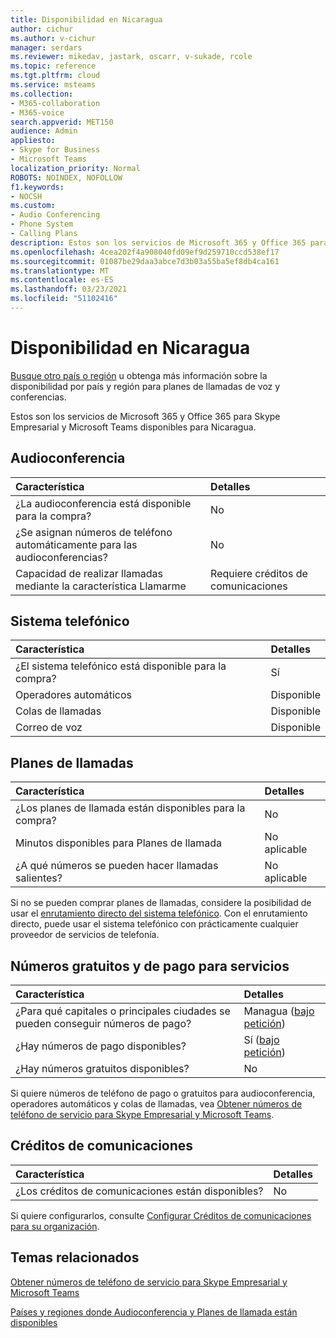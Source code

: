 ```yaml
---
title: Disponibilidad en Nicaragua
author: cichur
ms.author: v-cichur
manager: serdars
ms.reviewer: mikedav, jastark, oscarr, v-sukade, rcole
ms.topic: reference
ms.tgt.pltfrm: cloud
ms.service: msteams
ms.collection:
- M365-collaboration
- M365-voice
search.appverid: MET150
audience: Admin
appliesto:
- Skype for Business
- Microsoft Teams
localization_priority: Normal
ROBOTS: NOINDEX, NOFOLLOW
f1.keywords:
- NOCSH
ms.custom:
- Audio Conferencing
- Phone System
- Calling Plans
description: Estos son los servicios de Microsoft 365 y Office 365 para Skype Empresarial y Microsoft Teams disponibles para Nicaragua.
ms.openlocfilehash: 4cea202f4a908040fd09ef9d259710ccd538ef17
ms.sourcegitcommit: 01087be29daa3abce7d3b03a55ba5ef8db4ca161
ms.translationtype: MT
ms.contentlocale: es-ES
ms.lasthandoff: 03/23/2021
ms.locfileid: "51102416"
---
```

# <a name="availability-in-nicaragua"></a>Disponibilidad en Nicaragua

[Busque otro país o región](country-and-region-availability-for-audio-conferencing-and-calling-plans.md) u obtenga más información sobre la disponibilidad por país y región para planes de llamadas de voz y conferencias.

Estos son los servicios de Microsoft 365 y Office 365 para Skype Empresarial y Microsoft Teams disponibles para Nicaragua.
  
## <a name="audio-conferencing"></a>Audioconferencia

|**Característica**|**Detalles**|
|:-----|:-----|
|¿La audioconferencia está disponible para la compra?  <br/> |No  <br/> |
|¿Se asignan números de teléfono automáticamente para las audioconferencias?  <br/> |No <br/> |
|Capacidad de realizar llamadas mediante la característica Llamarme  <br/> | Requiere créditos de comunicaciones <br/> |
   
## <a name="phone-system"></a>Sistema telefónico

|**Característica**|**Detalles**|
|:-----|:-----|
|¿El sistema telefónico está disponible para la compra?  <br/> |Sí  <br/> |
|Operadores automáticos <br/> |Disponible  <br/> |
|Colas de llamadas  <br/> |Disponible  <br/> |
|Correo de voz  <br/> |Disponible  <br/> |
   
## <a name="calling-plans"></a>Planes de llamadas

|**Característica**|**Detalles**|
|:-----|:-----|
|¿Los planes de llamada están disponibles para la compra?  <br/> |No  <br/> |
|Minutos disponibles para Planes de llamada  <br/> |No aplicable  <br/> |
|¿A qué números se pueden hacer llamadas salientes?  <br/> |No aplicable  <br/> |

Si no se pueden comprar planes de llamadas, considere la posibilidad de usar el [enrutamiento directo del sistema telefónico](../direct-routing-landing-page.md). Con el enrutamiento directo, puede usar el sistema telefónico con prácticamente cualquier proveedor de servicios de telefonía.
   
## <a name="toll-and-toll-free-numbers-for-services"></a>Números gratuitos y de pago para servicios

|**Característica**|**Detalles**|
|:-----|:-----|
|¿Para qué capitales o principales ciudades se pueden conseguir números de pago?   | Managua ([bajo petición](../manage-phone-numbers-for-your-organization/contact-pstn-service-desk.md)) <br/> |
|¿Hay números de pago disponibles?  <br/> |Sí ([bajo petición](../manage-phone-numbers-for-your-organization/contact-pstn-service-desk.md)) <br/> |
|¿Hay números gratuitos disponibles?  <br/> |No  <br/> |
   
 Si quiere números de teléfono de pago o gratuitos para audioconferencia, operadores automáticos y colas de llamadas, vea [Obtener números de teléfono de servicio para Skype Empresarial y Microsoft Teams](../getting-service-phone-numbers.md).
  
## <a name="communications-credits"></a>Créditos de comunicaciones

|**Característica**|**Detalles**|
|:-----|:-----|
|¿Los créditos de comunicaciones están disponibles?  <br/> |No  <br/> |
   
Si quiere configurarlos, consulte [Configurar Créditos de comunicaciones para su organización](../set-up-communications-credits-for-your-organization.md).
  
## <a name="related-topics"></a>Temas relacionados

[Obtener números de teléfono de servicio para Skype Empresarial y Microsoft Teams](../getting-service-phone-numbers.md)

[Países y regiones donde Audioconferencia y Planes de llamada están disponibles](country-and-region-availability-for-audio-conferencing-and-calling-plans.md)